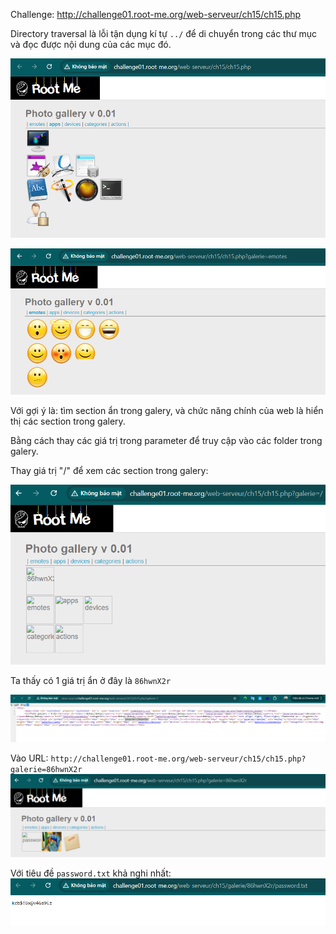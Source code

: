 Challenge: http://challenge01.root-me.org/web-serveur/ch15/ch15.php

Directory traversal là lỗi tận dụng kí tự `../` để di chuyển trong các thư mục và đọc được nội dung của các mục đó. 

![alt text](image.png)

![alt text](image-1.png)

Với gợi ý là: tìm section ẩn trong galery, và chức năng chính của web là hiển thị các section trong galery.

Bằng cách thay các giá trị trong parameter để truy cập vào các folder trong galery. 

Thay giá trị "/" để xem các section trong galery:

![alt text](image-2.png)

Ta thấy có 1 giá trị ẩn ở đây là `86hwnX2r`

![alt text](image-3.png)

Vào URL: `http://challenge01.root-me.org/web-serveur/ch15/ch15.php?galerie=86hwnX2r`
![alt text](image-4.png)

Với tiêu đề `password.txt` khả nghi nhất: 
![alt text](image-5.png)





